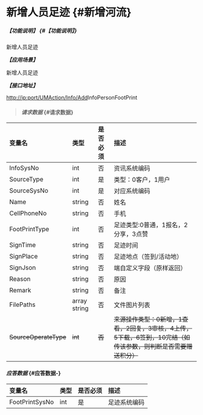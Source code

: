 # 新增人员足迹 {#新增河流}

##### _【功能说明】_ {#【功能说明】}

新增人员足迹

_**【应用场景】**_

新增人员足迹

_**【接口地址】**_

[http://ip:port/UMAction/Info/Add](http://ip:port/HMAction/River/AddRiver)InfoPersonFootPrint

> #### _请求数据_ {#请求数据}

| 变量名 | 类型 | 是否必须 | 描述 |
| :--- | :--- | :--- | :--- |
| InfoSysNo | int | 否 | 资讯系统编码 |
| SourceType | int | 是 | 类型：0客户，1用户 |
| SourceSysNo | int | 是 | 对应系统编码 |
| Name | string | 否 | 姓名 |
| CellPhoneNo | string | 否 | 手机 |
| FootPrintType | int | 否 | 足迹类型:0普通，1报名，2分享，3点赞 |
| SignTime | string | 否 | 足迹时间 |
| SignPlace | string | 否 | 足迹地点（签到/活动地） |
| SignJson | string | 否 | 端自定义字段（原样返回） |
| Reason | string | 否 | 原因 |
| Remark | string | 否 | 备注 |
| FilePaths | array string | 否 | 文件图片列表 |
| ~~SourceOperateType~~ | ~~int~~ | ~~否~~ | ~~来源操作类型：0新增，1查看，2回复，3审核，4上传，5下载，6签到，10完结（如传该参数，则判断是否需要赠送积分）~~ |

#### _应答数据_ {#应答数据-}

| 变量名 | 类型 | 是否必须 | 描述 |
| :--- | :--- | :--- | :--- |
| FootPrintSysNo | int | 是 | 足迹系统编码 |



